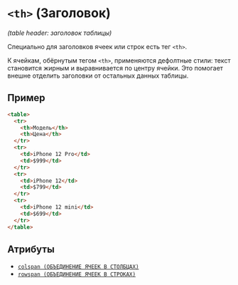 # `<th>` (Заголовок)

_(table header: заголовок таблицы)_

Специально для заголовков ячеек или строк есть тег `<th>`.

К ячейкам, обёрнутым тегом `<th>`, применяются дефолтные стили: текст становится жирным и выравнивается по центру ячейки. Это помогает внешне отделить заголовки от остальных данных таблицы.

## Пример

```html
<table>
  <tr>
    <th>Модель</th>
    <th>Цена</th>
  </tr>
  <tr>
    <td>iPhone 12 Pro</td>
    <td>$999</td>
  </tr>
  <tr>
    <td>iPhone 12</td>
    <td>$799</td>
  </tr>
  <tr>
    <td>iPhone 12 mini</td>
    <td>$699</td>
  </tr>
</table>
```

## Атрибуты

- [`colspan (ОБЪЕДИНЕНИЕ ЯЧЕЕК В СТОЛБЦАХ)`](<../ATTRIBUTES/colspan (ОБЪЕДИНЕНИЕ ЯЧЕЕК В СТОЛБЦАХ).md>)
- [`rowspan (ОБЪЕДИНЕНИЕ ЯЧЕЕК В СТРОКАХ)`](<../ATTRIBUTES/rowspan (ОБЪЕДИНЕНИЕ ЯЧЕЕК В СТРОКАХ).md>)

